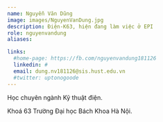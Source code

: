 ```yaml
---
name: Nguyễn Văn Dũng
image: images/NguyenVanDung.jpg
description: Điện-K63, hiện đang làm việc ở EPI
role: nguyenvandung
aliases:

links:
  #home-page: https://fb.com/nguyenvandung181126
  linkedin: #
  email: dung.nv181126@sis.hust.edu.vn
  #twitter: uptonogoode
---
```


Học chuyên ngành Kỹ thuật điện.

Khoá 63 Trường Đại học Bách Khoa Hà Nội.
